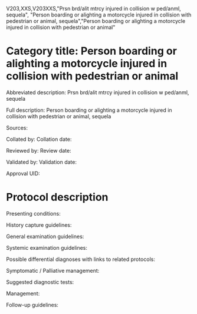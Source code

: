 V203,XXS,V203XXS,"Prsn brd/alit mtrcy injured in collision w ped/anml, sequela", "Person boarding or alighting a motorcycle injured in collision with pedestrian or animal, sequela","Person boarding or alighting a motorcycle injured in collision with pedestrian or animal"
# Category title: Person boarding or alighting a motorcycle injured in collision with pedestrian or animal

Abbreviated description: Prsn brd/alit mtrcy injured in collision w ped/anml, sequela

Full description: Person boarding or alighting a motorcycle injured in collision with pedestrian or animal, sequela

Sources:

Collated by:
Collation date:

Reviewed by:
Review date:

Validated by:
Validation date:

Approval UID:

# Protocol description

Presenting conditions:

History capture guidelines:

General examination guidelines:

Systemic examination guidelines:

Possible differential diagnoses with links to related protocols:

Symptomatic / Palliative management:

Suggested diagnostic tests:

Management:

Follow-up guidelines:
